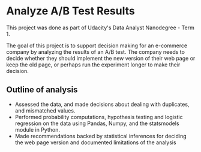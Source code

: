 # Analyze A/B Test Results

This project was done as part of Udacity's Data Analyst Nanodegree - Term 1. 

The goal of this project is to support decision making for an e-commerce company by analyzing the results of an A/B test. The company needs to decide whether they should implement the new version of their web page or keep the old page, or perhaps run the experiment longer to make their decision. 

## Outline of analysis
* Assessed the data, and made decisions about dealing with duplicates, and mismatched values. 
* Performed probability computations, hypothesis testing  and logistic regression on the data using Pandas, Numpy, and the statsmodels module in Python.  
* Made recommendations backed by statistical inferences for deciding the web page version and  documented limitations of the analysis
